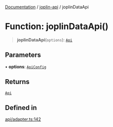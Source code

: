 [Documentation](../../packages.md) / [joplin-api](../index.md) / joplinDataApi

# Function: joplinDataApi()

> **joplinDataApi**(`options`): [`Api`](../interfaces/Api.md)

## Parameters

• **options**: [`ApiConfig`](../type-aliases/ApiConfig.md)

## Returns

[`Api`](../interfaces/Api.md)

## Defined in

[api/adapter.ts:142](https://github.com/rxliuli/joplin-utils/blob/2bc4cdf0126f9cf3a3dcc1c3f49a6f42208c3387/packages/joplin-api/src/api/adapter.ts#L142)
